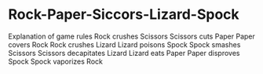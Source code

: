 # Rock-Paper-Siccors-Lizard-Spock

Explanation of game rules
Rock crushes Scissors 
Scissors cuts Paper
Paper covers Rock
Rock crushes Lizard
Lizard poisons Spock
Spock smashes Scissors
Scissors decapitates Lizard
Lizard eats Paper
Paper disproves Spock
Spock vaporizes Rock
